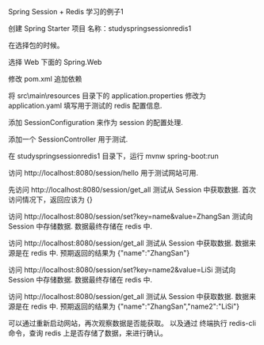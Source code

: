 Spring  Session + Redis 学习的例子1


创建 Spring Starter 项目
名称：studyspringsessionredis1



在选择包的时候。

选择 Web 下面的 Spring.Web


修改 pom.xml 追加依赖



将 src\main\resources 目录下的 application.properties 修改为 application.yaml
填写用于测试的 redis 配置信息.



添加 SessionConfiguration
来作为 session 的配置处理.



添加一个 SessionController 用于测试.





在 studyspringsessionredis1 目录下，运行
mvnw spring-boot:run


访问
http://localhost:8080/session/hello
用于测试网站可用.


先访问
http://localhost:8080/session/get_all
测试从 Session 中获取数据. 
首次访问情况下，返回应该为 {}

访问
http://localhost:8080/session/set?key=name&value=ZhangSan
测试向 Session 中存储数据. 数据最终存储在 redis 中.

访问
http://localhost:8080/session/get_all
测试从 Session 中获取数据. 数据来源是在 redis 中.
预期返回的结果为 {"name":"ZhangSan"}

访问
http://localhost:8080/session/set?key=name2&value=LiSi
测试向 Session 中存储数据. 数据最终存储在 redis 中.

访问
http://localhost:8080/session/get_all
测试从 Session 中获取数据. 数据来源是在 redis 中.
预期返回的结果为 {"name":"ZhangSan","name2":"LiSi"}


可以通过重新启动网站，再次观察数据是否能获取。
以及通过 终端执行 redis-cli 命令，查询 redis 上是否存储了数据，来进行确认。


